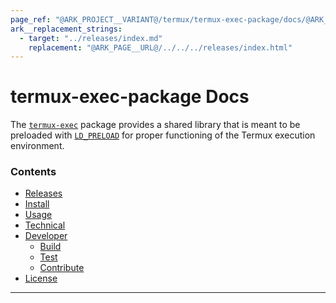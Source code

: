 ```yaml
---
page_ref: "@ARK_PROJECT__VARIANT@/termux/termux-exec-package/docs/@ARK_DOC__VERSION@/index.html"
ark__replacement_strings:
  - target: "../releases/index.md"
    replacement: "@ARK_PAGE__URL@/../../../releases/index.html"
---
```


# termux-exec-package Docs

<!-- @ARK_DOCS__HEADER_PLACEHOLDER@ -->

The [`termux-exec`](https://github.com/termux/termux-exec) package provides a shared library that is meant to be preloaded with [`LD_PRELOAD`](https://man7.org/linux/man-pages/man8/ld.so.8.html) for proper functioning of the Termux execution environment.

### Contents

- [Releases](../releases/index.md)
- [Install](install/index.md)
- [Usage](usage/index.md)
- [Technical](technical/index.md)
- [Developer](developer/index.md)
  - [Build](developer/build/index.md)
  - [Test](developer/test/index.md)
  - [Contribute](developer/contribute/index.md)
- [License](https://github.com/termux/termux-exec/blob/master/LICENSE)

---
